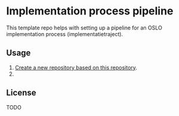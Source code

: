 # Implementation process pipeline

This template repo helps with setting up a pipeline for an OSLO implementation process (implementatietraject).

## Usage

1. [Create a new repository based on this repository](https://docs.github.com/en/repositories/creating-and-managing-repositories/creating-a-repository-from-a-template).
2.

## License

TODO
